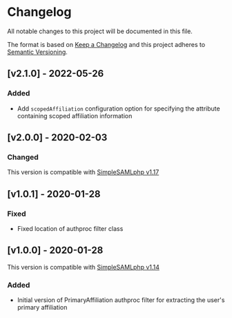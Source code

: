 # Changelog

All notable changes to this project will be documented in this file.

The format is based on [Keep a Changelog](https://keepachangelog.com/en/1.0.0/)
and this project adheres to [Semantic Versioning](https://semver.org/spec/v2.0.0.html).

## [v2.1.0] - 2022-05-26

### Added

- Add `scopedAffiliation` configuration option for specifying the attribute containing scoped affiliation information

## [v2.0.0] - 2020-02-03

### Changed

This version is compatible with [SimpleSAMLphp v1.17](https://simplesamlphp.org/docs/1.17/simplesamlphp-changelog)

## [v1.0.1] - 2020-01-28

### Fixed

- Fixed location of authproc filter class

## [v1.0.0] - 2020-01-28

This version is compatible with [SimpleSAMLphp v1.14](https://simplesamlphp.org/docs/1.14/simplesamlphp-changelog)

### Added

- Initial version of PrimaryAffiliation authproc filter for extracting the
  user's primary affiliation
